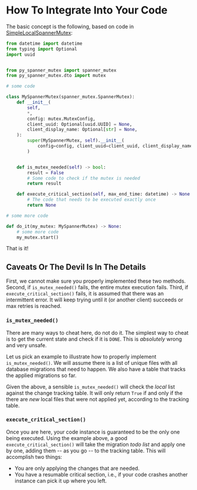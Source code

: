 # How To Integrate Into Your Code

The basic concept is the following, based on code in [SimpleLocalSpannerMutex](code/src/py_spanner_mutex/_main_import.py):

```python
from datetime import datetime
from typing import Optional
import uuid


from py_spanner_mutex import spanner_mutex
from py_spanner_mutex.dto import mutex

# some code

class MySpannerMutex(spanner_mutex.SpannerMutex):
    def __init__(
        self,
        *,
        config: mutex.MutexConfig,
        client_uuid: Optional[uuid.UUID] = None,
        client_display_name: Optional[str] = None,
    ):
        super(MySpannerMutex, self).__init__(
            config=config, client_uuid=client_uuid, client_display_name=client_display_name
        )


    def is_mutex_needed(self) -> bool:
        result = False
        # Some code to check if the mutex is needed
        return result

    def execute_critical_section(self, max_end_time: datetime) -> None:
        # The code that needs to be executed exactly once
        return None

# some more code

def do_it(my_mutex: MySpannerMutex) -> None:
    # some more code
    my_mutex.start()
```

That is it!

## Caveats Or The Devil Is In The Details

First, we cannot make sure you properly implemented these two methods.
Second, if ``is_mutex_needed()`` fails, the entire mutex execution fails.
Third, if ``execute_critical_section()`` fails, it is assumed that there was an intermittent error.
It will keep trying until it (or another client) succeeds or max retries is reached.

### ``is_mutex_needed()``

There are many ways to cheat here, do not do it.
The simplest way to cheat is to get the current state and check if it is ``DONE``.
This is *absolutely* wrong and very unsafe.

Let us pick an example to illustrate how to properly implement ``is_mutex_needed()``.
We will assume there is a list of unique files with all database migrations that need to happen.
We also have a table that tracks the applied migrations so far.

Given the above, a sensible ``is_mutex_needed()`` will check the _local_ list against the change tracking table.
It will only return ``True`` if and only if the there are _new_ local files that were not applied yet, according to the tracking table.

### ``execute_critical_section()``

Once you are here, your code instance is guaranteed to be the only one being executed.
Using the example above, a good ``execute_critical_section()`` will take the migration _todo list_ and apply one by one, adding them -- as you go -- to the tracking table.
This will accomplish two things:
- You are only applying the changes that are needed.
- You have a resumable critical section, i.e., if your code crashes another instance can pick it up where you left.
